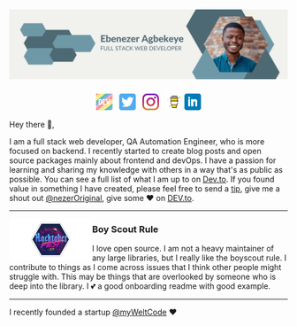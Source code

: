 # [![Ebenezer Agbekeye header](https://raw.githubusercontent.com/iNezerr/iNezerr/main/icon/Ebenezer_Agbekeye_Git_banner.png)](https://linkedin.com/in/nezerr)

<p>
<!--   <a href="https://waylonwalker.com/latest-story.png"><img width="150" align='right' src="https://waylonwalker.com/latest-story.png"></a> -->
</p>

<p align='center'>
<a href="https://dev.to/nezer"><img height="30" src="https://raw.githubusercontent.com/iNezerr/iNezerr/main/icon/dev.png"></a>&nbsp;&nbsp;
<a href="https://twitter.com/__nezerr"><img height="30" src="https://github.com/iNezerr/iNezerr/blob/main/icon/twitter.png?raw=true"></a>&nbsp;&nbsp;
<a href="https://instagram.com/__nezerr"><img height="30" src="https://github.com/iNezerr/iNezerr/blob/main/icon/instagram.jpg?raw=true"></a>&nbsp;&nbsp;
<a href="https://www.buymeacoffee.com/nezer"><img height="30" src="https://github.com/iNezerr/iNezerr/blob/main/icon/by-me-a-coffee.png?raw=true"></a>
<a href="https://www.linkedin.com/in/nezerr/"><img height="30" src="https://github.com/iNezerr/iNezerr/blob/main/icon/linkedin.png?raw=true"></a>
</p>

Hey there 👋,

I am a full stack web developer, QA Automation Engineer, who is more focused on backend. I recently started to create blog posts and open source packages mainly about frontend and devOps.  I have a passion for learning and sharing my knowledge with others in a way that's as public as possible.  You can see a full list of what I am up to on [Dev.to](https://dev.to/nezer).  If you found value in something I have created, please feel free to send a [tip](https://www.buymeacoffee.com/nezer), give me a shout out [@nezerOriginal](https://twitter.com/nezerOriginal), give some ♥ on [DEV.to](https://dev.to/nezer).

  ---

 <p>
  <img width="150" align='left' src="https://github.com/iNezerr/iNezerr/blob/main/icon/hacktoberfest.png?raw=true">
</p>

### Boy Scout Rule

I love open source.  I am not a heavy maintainer of any large libraries, but I really like the boyscout rule.  I contribute to things as I come across issues that I think other people might struggle with.  This may be things that are overlooked by someone who is deep into the library.  I 💕 a good onboarding readme with good example.

 ---
<!--
## <img height="30" style="border-radius:50%" src="https://github.com/iNezerr/iNezerr/blob/main/icon/twitter.png?raw=true"> Latest Followers _258_

<a href='https://twitter.com/natterstefan'>
  <img style="border-radius:50%" align="left" src='https://pbs.twimg.com/profile_images/1255562113629802498/nTk-e7L5_normal.jpg' />
</a>

<a href='https://twitter.com/natterstefan'>
    Stefan Natter 🇦🇹👋🏻
</a>
-->
I recently founded a startup [@myWeltCode](https://github.com/myweltcode) ♥️ 
<!--
<h2></h2><a href='https://twitter.com/commanderquest'>
  <img style="border-radius:50%" align="left" src='https://pbs.twimg.com/profile_images/1243185628864528384/eFnPWZyC_normal.jpg' />
</a>

<a href='https://twitter.com/commanderquest'>
    Commander Quest
</a>

On a mission to the furthest frontiers of tech and talent.
Follow my adventures at Club Freelance's Mission Control Center 👉 https://t.co/D4k36nU2at

<h2></h2><a href='https://twitter.com/benjaminwardcom'>
  <img style="border-radius:50%" align="left" src='https://pbs.twimg.com/profile_images/1283469746055385088/sr9ZExwG_normal.jpg' />
</a>

<a href='https://twitter.com/benjaminwardcom'>
    Benjamin Ward
</a>

software engineer, dev coach, Star Wars fanatic, learning enthusiast, host of the Download Knowledge Podcast https://t.co/V2bIR93cQW

<h2></h2><a href='https://twitter.com/tucker_dev'>
  <img style="border-radius:50%" align="left" src='https://pbs.twimg.com/profile_images/1284727066160705536/VhioFBZE_normal.jpg' />
</a>

<a href='https://twitter.com/tucker_dev'>
    James Tucker
</a>

software engineer at @soonastudios. career switcher. vue + rails. tweeting about tech, books, startups, and big ideas. writing @ https://t.co/SPyap1XFWD. he/him

<h2></h2><a href='https://twitter.com/BenGuthmiller'>
  <img style="border-radius:50%" align="left" src='https://pbs.twimg.com/profile_images/1284966756906409984/MR0a9hi2_normal.jpg' />
</a>

<a href='https://twitter.com/BenGuthmiller'>
    Ben Guthmiller
</a>

Data and Analytics Leader @IBM | Minnesota State Alum | #Technologist | #Investor | Tweets are my own opinions

<h2></h2>

<p align='center'>
<img align='center' src="https://visitor-badge.glitch.me/badge?page_id=waylonwalker.visitor-badge">
 <p/>
<div align="center">
	<br>
	<a href="https://raw.githubusercontent.com/iNezerr/iNezerr/main/follower.svg">
		<img src="follower.svg" width="800" height="140">
	</a>
</div>

## Stargazers

[![Stargazers repo roster for @iNezerr/iNezerr](https://reporoster.com/stars/iNezerr/iNezerr)](https://github.com/iNezerr/iNezerr/stargazers)
-->

